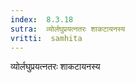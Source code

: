 ```yaml
---
index:  8.3.18
sutra:  व्योर्लघुप्रयत्नतरः शाकटायनस्य
vritti:  samhita 
---
```


व्योर्लघुप्रयत्नतरः शाकटायनस्य

